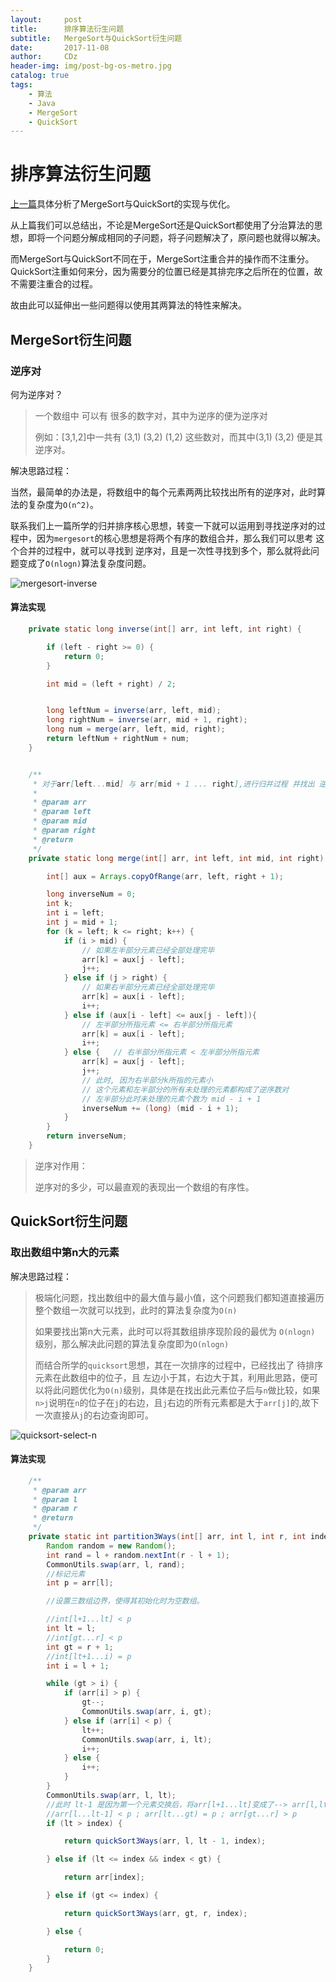 ```yaml
---
layout:     post
title:      排序算法衍生问题
subtitle:   MergeSort与QuickSort衍生问题
date:       2017-11-08
author:     CDz
header-img: img/post-bg-os-metro.jpg
catalog: true
tags:
    - 算法
    - Java
    - MergeSort
    - QuickSort
---
```


# 排序算法衍生问题
[上一篇](https://cdz1129.github.io/2017/11/03/O(nlogn)%E6%8E%92%E5%BA%8F%E7%AE%97%E6%B3%95%E6%80%9D%E8%80%83/)具体分析了MergeSort与QuickSort的实现与优化。

从上篇我们可以总结出，不论是MergeSort还是QuickSort都使用了分治算法的思想，即将一个问题分解成相同的子问题，将子问题解决了，原问题也就得以解决。

而MergeSort与QuickSort不同在于，MergeSort注重合并的操作而不注重分。QuickSort注重如何来分，因为需要分的位置已经是其排完序之后所在的位置，故不需要注重合的过程。

故由此可以延伸出一些问题得以使用其两算法的特性来解决。
## MergeSort衍生问题
### 逆序对
何为逆序对？
> 一个数组中 可以有 很多的数字对，其中为逆序的便为逆序对
>
>例如：[3,1,2]中一共有 (3,1) (3,2) (1,2) 这些数对，而其中(3,1) (3,2) 便是其逆序对。

解决思路过程：

当然，最简单的办法是，将数组中的每个元素两两比较找出所有的逆序对，此时算法的复杂度为`O(n^2)`。

联系我们上一篇所学的归并排序核心思想，转变一下就可以运用到寻找逆序对的过程中，因为`mergesort`的核心思想是将两个有序的数组合并，那么我们可以思考 这个合并的过程中，就可以寻找到 逆序对，且是一次性寻找到多个，那么就将此问题变成了`O(nlogn)`算法复杂度问题。

![mergesort-inverse](http://wx1.sinaimg.cn/large/63d77fe7gy1flatg0m7zrj20ry08ygmf.jpg)

#### 算法实现
```java
    private static long inverse(int[] arr, int left, int right) {

        if (left - right >= 0) {
            return 0;
        }

        int mid = (left + right) / 2;


        long leftNum = inverse(arr, left, mid);
        long rightNum = inverse(arr, mid + 1, right);
        long num = merge(arr, left, mid, right);
        return leftNum + rightNum + num;
    }


    /**
     * 对于arr[left...mid] 与 arr[mid + 1 ... right],进行归并过程 并找出 逆序对
     *
     * @param arr
     * @param left
     * @param mid
     * @param right
     * @return
     */
    private static long merge(int[] arr, int left, int mid, int right) {

        int[] aux = Arrays.copyOfRange(arr, left, right + 1);

        long inverseNum = 0;
        int k;
        int i = left;
        int j = mid + 1;
        for (k = left; k <= right; k++) {
            if (i > mid) {
                // 如果左半部分元素已经全部处理完毕
                arr[k] = aux[j - left];
                j++;
            } else if (j > right) {
                // 如果右半部分元素已经全部处理完毕
                arr[k] = aux[i - left];
                i++;
            } else if (aux[i - left] <= aux[j - left]){
                // 左半部分所指元素 <= 右半部分所指元素
                arr[k] = aux[i - left];
                i++;
            } else {   // 右半部分所指元素 < 左半部分所指元素
                arr[k] = aux[j - left];
                j++;
                // 此时, 因为右半部分k所指的元素小
                // 这个元素和左半部分的所有未处理的元素都构成了逆序数对
                // 左半部分此时未处理的元素个数为 mid - i + 1
                inverseNum += (long) (mid - i + 1);
            }
        }
        return inverseNum;
    }
```

>   逆序对作用：
>   
>   逆序对的多少，可以最直观的表现出一个数组的有序性。
## QuickSort衍生问题
### 取出数组中第n大的元素

解决思路过程：

>   极端化问题，找出数组中的最大值与最小值，这个问题我们都知道直接遍历整个数组一次就可以找到，此时的算法复杂度为`O(n)`
>   
>   如果要找出第n大元素，此时可以将其数组排序现阶段的最优为 `O(nlogn)` 级别，那么解决此问题的算法复杂度即为`O(nlogn)` 
>   
>   而结合所学的`quicksort`思想，其在一次排序的过程中，已经找出了 待排序元素在此数组中的位子，且 左边小于其，右边大于其，利用此思路，便可以将此问题优化为`O(n)`级别，具体是在找出此元素位子后与`n`做比较，如果`n>j`说明在`n`的位子在`j`的右边，且`j`右边的所有元素都是大于`arr[j]`的,故下一次直接从`j`的右边查询即可。

![quicksort-select-n](http://wx4.sinaimg.cn/large/63d77fe7gy1flauds39o0j20lx0c40t9.jpg)
#### 算法实现
```java
    /**
     * @param arr
     * @param l
     * @param r
     * @return
     */
    private static int partition3Ways(int[] arr, int l, int r, int index) {
        Random random = new Random();
        int rand = l + random.nextInt(r - l + 1);
        CommonUtils.swap(arr, l, rand);
        //标记元素
        int p = arr[l];

        //设置三数组边界，使得其初始化时为空数组。

        //int[l+1...lt] < p
        int lt = l;
        //int[gt...r] < p
        int gt = r + 1;
        //int[lt+1...i) = p
        int i = l + 1;

        while (gt > i) {
            if (arr[i] > p) {
                gt--;
                CommonUtils.swap(arr, i, gt);
            } else if (arr[i] < p) {
                lt++;
                CommonUtils.swap(arr, i, lt);
                i++;
            } else {
                i++;
            }
        }
        CommonUtils.swap(arr, l, lt);
        //此时 lt-1 是因为第一个元素交换后，将arr[l+1...lt]变成了--> arr[l,lt-1]
        //arr[l...lt-1] < p ; arr[lt...gt) = p ; arr[gt...r] > p
        if (lt > index) {

            return quickSort3Ways(arr, l, lt - 1, index);

        } else if (lt <= index && index < gt) {

            return arr[index];

        } else if (gt <= index) {

            return quickSort3Ways(arr, gt, r, index);

        } else {

            return 0;
        }
    }
```
